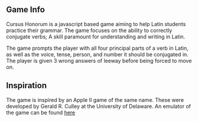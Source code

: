 ## Game Info

Cursus Honorum is a javascript based game aiming to help Latin students practice their grammar. 
The game focuses on the ability to correctly conjugate verbs; A skill paramount for understanding 
and writing in Latin. 
 
The game prompts the player with all four principal parts of a verb in Latin, as well as the voice, 
tense, person, and number it should be conjugated in. The player is given 3 wrong answers of leeway 
before being forced to move on. 

## Inspiration

The game is inspired by an Apple II game of the same name. These were developed by Gerald R. Culley 
at the University of Delaware. An emulator of the game can be found [here](https://www.scullinsteel.com/apple2/#latin1.)


